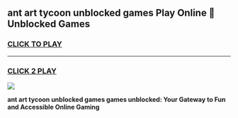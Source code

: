 
## ant art tycoon unblocked games Play Online 👋 Unblocked Games
<h3>
<a href="https://premium.freeplayer.one?title=ant_art_tycoon_unblocked_games&ref=19F">CLICK TO PLAY</a></h3>
<hr>

<h3>
<a href="https://premium.freeplayer.one?title=ant_art_tycoon_unblocked_games&ref=19F">CLICK 2 PLAY</a>
  
</h3>

<a href="https://premium.freeplayer.one?title=ant_art_tycoon_unblocked_games&ref=19F"><img src="https://clearcache.store/games.png"></a>


**ant art tycoon unblocked games games unblocked: Your Gateway to Fun and Accessible Online Gaming**

